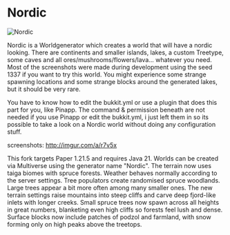 Nordic
======

![Nordic](https://i.imgur.com/KJ3Di.png)

Nordic is a Worldgenerator which creates a world that will have a nordic looking. There are continents and smaller islands, lakes, a custom Treetype, some caves and all ores/mushrooms/flowers/lava... whatever you need. Most of the screenshots were made during development using the seed 1337 if you want to try this world. You might experience some strange spawning locations and some strange blocks around the generated lakes, but it should be very rare.

You have to know how to edit the bukkit.yml or use a plugin that does this part for you, like Pinapp.
The command & permission beneath are not needed if you use Pinapp or edit the bukkit.yml, i just left them in so its possible to take a look on a Nordic world without doing any configuration stuff.

screenshots: http://imgur.com/a/r7v5x

This fork targets Paper 1.21.5 and requires Java 21. Worlds can be created via Multiverse using the generator name "Nordic".
The terrain now uses taiga biomes with spruce forests. Weather behaves normally according to the server settings.
Tree populators create randomised spruce woodlands. Large trees appear a bit more often among many smaller ones. The new terrain settings raise mountains into steep cliffs and carve deep fjord-like inlets with longer creeks.
Small spruce trees now spawn across all heights in great numbers, blanketing even high cliffs so forests feel lush and dense.
Surface blocks now include patches of podzol and farmland, with snow forming only on high peaks above the treetops.
